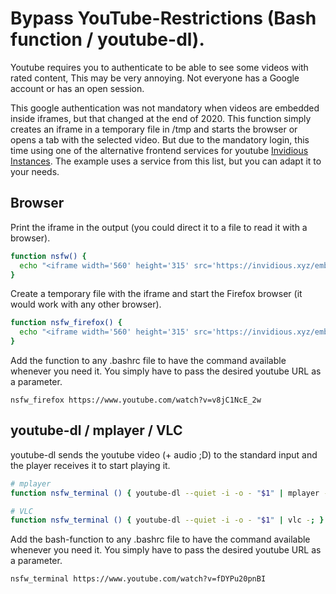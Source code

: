 # Bypass YouTube-Restrictions (Bash function / youtube-dl).

Youtube requires you to authenticate to be able to see some videos with rated content, This may be very annoying. Not everyone has a Google account or has an open session.

This google authentication was not mandatory when videos are embedded inside iframes, but that changed at the end of 2020. This function simply creates an iframe in a temporary file in /tmp and starts the browser or opens a tab with the selected video. But due to the mandatory login, this time using one of the alternative frontend services for youtube [Invidious Instances](https://docs.invidious.io/Invidious-Instances.md). The example uses a service from this list, but you can adapt it to your needs.



## Browser

Print the iframe in the output (you could direct it to a file to read it with a browser).
```bash
function nsfw() { 
  echo "<iframe width='560' height='315' src='https://invidious.xyz/embed/${1#*v=}' frameborder='0' allow='autoplay; encrypted-media' allowfullscreen></iframe>";
}
```

Create a temporary file with the iframe and start the Firefox browser (it would work with any other browser).
```bash
function nsfw_firefox() { 
  echo "<iframe width='560' height='315' src='https://invidious.xyz/embed/${1#*v=}' frameborder='0' allow='autoplay; encrypted-media' allowfullscreen></iframe>" > /tmp/${1#*v=}.htm && firefox /tmp/${1#*v=}.htm;
}
```

Add the function to any .bashrc file to have the command available whenever you need it. You simply have to pass the desired youtube URL as a parameter.
```
nsfw_firefox https://www.youtube.com/watch?v=v8jC1NcE_2w
```

## youtube-dl / mplayer / VLC

youtube-dl sends the youtube video (+ audio ;D) to the standard input and the player receives it to start playing it.

```bash
# mplayer
function nsfw_terminal () { youtube-dl --quiet -i -o - "$1" | mplayer -really-quiet -; }

# VLC
function nsfw_terminal () { youtube-dl --quiet -i -o - "$1" | vlc -; }
```

Add the bash-function to any .bashrc file to have the command available whenever you need it. You simply have to pass the desired youtube URL as a parameter.
```
nsfw_terminal https://www.youtube.com/watch?v=fDYPu20pnBI
```
